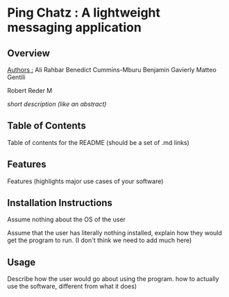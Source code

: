 
# Ping Chatz : A lightweight messaging application

## Overview

<u> Authors :</u>
Ali Rahbar
Benedict Cummins-Mburu
Benjamin Gavierly
Matteo Gentili

Robert Reder
M

_short description (like an abstract)_

## Table of Contents

Table of contents for the README (should be a set of .md links)

## Features

Features (highlights major use cases of your software)

## Installation Instructions

Assume nothing about the OS of the user

Assume that the user has literally nothing installed, explain how they would get the program to run.
(I don't think we need to add much here)

## Usage

Describe how the user would go about using the program.
how to actually use the software, different from what it does)
